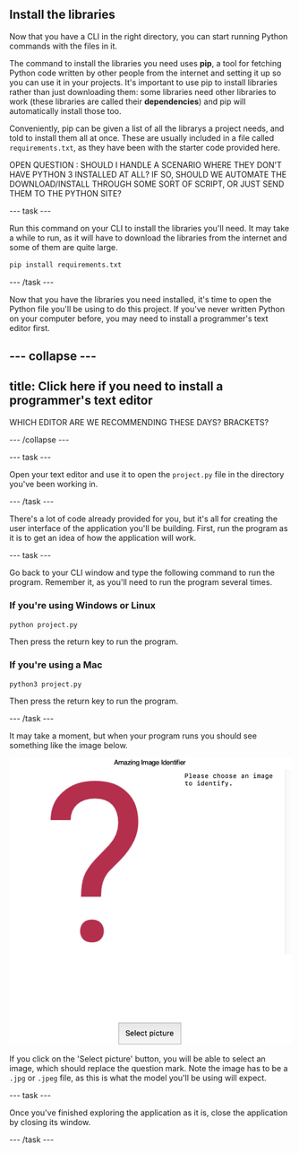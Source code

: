 ## Install the libraries

Now that you have a CLI in the right directory, you can start running Python commands with the files in it. 

The command to install the libraries you need uses **pip**, a tool for fetching Python code written by other people from the internet and setting it up so you can use it in your projects. It's important to use pip to install libraries rather than just downloading them: some libraries need other libraries to work (these libraries are called their **dependencies**) and pip will automatically install those too.

Conveniently, pip can be given a list of all the librarys a project needs, and told to install them all at once. These are usually included in a file called `requirements.txt`, as they have been with the starter code provided here.

OPEN QUESTION : SHOULD I HANDLE A SCENARIO WHERE THEY DON'T HAVE PYTHON 3 INSTALLED AT ALL? IF SO, SHOULD WE AUTOMATE THE DOWNLOAD/INSTALL THROUGH SOME SORT OF SCRIPT, OR JUST SEND THEM TO THE PYTHON SITE?

--- task ---

Run this command on your CLI to install the libraries you'll need. It may take a while to run, as it will have to download the libraries from the internet and some of them are quite large.

```bash
pip install requirements.txt 
```

--- /task ---

Now that you have the libraries you need installed, it's time to open the Python file you'll be using to do this project. If you've never written Python on your computer before, you may need to install a programmer's text editor first.

--- collapse ---
---
title: Click here if you need to install a programmer's text editor
---

WHICH EDITOR ARE WE RECOMMENDING THESE DAYS? BRACKETS?

--- /collapse ---

--- task ---

Open your text editor and use it to open the `project.py` file in the directory you've been working in.

--- /task ---

There's a lot of code already provided for you, but it's all for creating the user interface of the application you'll be building. First, run the program as it is to get an idea of how the application will work.

--- task ---

Go back to your CLI window and type the following command to run the program. Remember it, as you'll need to run the program several times.

### If you're using Windows or Linux

```
python project.py
```

Then press the return key to run the program.

### If you're using a Mac
```
python3 project.py
```

Then press the return key to run the program.

--- /task ---

It may take a moment, but when your program runs you should see something like the image below.

![The application screen. A title at the top reads 'Amazing Image Identifier'. The are below is divided vertically into two equal sections. On the left is a large red question mark on a white background. On the right is black text, also on a white background, which reads 'Please choose an image to identify.' At the bottom of the screen there is a 'Select picture' button, which is centred.](images/initial_application.png)

If you click on the 'Select picture' button, you will be able to select an image, which should replace the question mark. Note the image has to be a `.jpg` or `.jpeg` file, as this is what the model you'll be using will expect.

--- task ---

Once you've finished exploring the application as it is, close the application by closing its window.

--- /task ---